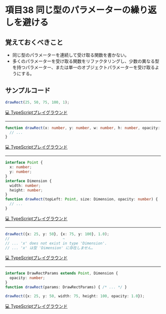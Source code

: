 # 項目38  同じ型のパラメーターの繰り返しを避ける

## 覚えておくべきこと

* 同じ型のパラメーターを連続して受け取る関数を書かない。
* 多くのパラメーターを受け取る関数をリファクタリングし、少数の異なる型を持つパラメーター、または単一のオブジェクトパラメーターを受け取るようにする。

## サンプルコード

```ts
drawRect(25, 50, 75, 100, 1);
```

[💻 TypeScriptプレイグラウンド](https://www.typescriptlang.org/ja/play/?ts=5.8.2#code/CYJwhg7gSgpgxgFwBQCYCsAaABGgDNgdkywEZd9SBKAbiA)

----

```ts
function drawRect(x: number, y: number, w: number, h: number, opacity: number) {
  // ...
}
```

[💻 TypeScriptプレイグラウンド](https://www.typescriptlang.org/ja/play/?ts=5.8.2#code/GYVwdgxgLglg9mABAEwE4EMDuAlAptACgA8AuRMEAWwCNdUAaRATzIprsc1atocQAtu7PnAAO6CDCgtyPOgEpEAbwBQiRAHoNiAHR6VAXyA)

----

```ts
interface Point {
  x: number;
  y: number;
}
interface Dimension {
  width: number;
  height: number;
}
function drawRect(topLeft: Point, size: Dimension, opacity: number) {
  // ...
}
```

[💻 TypeScriptプレイグラウンド](https://www.typescriptlang.org/ja/play/?ts=5.8.2#code/JYOwLgpgTgZghgYwgAgAoHtRmQbwFDLIAeAXMiAK4C2ARtANwHICeZltDeAvnltPEmQARYFQggAzsHQhcTAO7AAJmAAWbanSiNCqiMADmqsBo7bueGBRAIw02Uqhx5AJQi2AFGHQAHADIQMCZomOAANMhSAF4QZCJikvYRvojAYKzkmtAAlHKEAPT5yAB0pdxAA)

----

```ts
drawRect({x: 25, y: 50}, {x: 75, y: 100}, 1.0);
//                        ~
// ... 'x' does not exist in type 'Dimension'.
// ... 'x' は型 'Dimension' に存在しません。
```

[💻 TypeScriptプレイグラウンド](https://www.typescriptlang.org/ja/play/?ts=5.8.2#code/CYJwhg7gSgpgxgFwBQG8AeAuABAJgKwA0WAntngAwC+R62A7ISdgIzlVHMB05AlANwAoAPRCsY8RMlTxAP2GjOirAHI0yrMAD2MAM5YAdpoRYYaAJY7jZ-VgTEADjBUARMwFsY+nWc37lneSxFThU1LEB7BkBo9Rd3T29fdUBrBkANbUAKdUB1BkA-BkBtBkBkhkAgBiA)

----

```ts
interface DrawRectParams extends Point, Dimension {
  opacity: number;
}
function drawRect(params: DrawRectParams) { /* ... */ }

drawRect({x: 25, y: 50, width: 75, height: 100, opacity: 1.0});
```

[💻 TypeScriptプレイグラウンド](https://www.typescriptlang.org/ja/play/?ts=5.8.2#code/JYOwLgpgTgZghgYwgAgCJTgdwEoQWABTgwFsBnZCAD0hABMKCB7UMAGjWBIhDOCZDIA3gChkyJgAdEwMAE8AXMhABXEgCNoAbhEBfETBUh8-QXQw48YABTTSZJeiy58RewEphyAPQAqZAB0Qci+3sj6IubOVtZCVEoATACsHIrISQAMHJjAdGAAFkoA7CnI+RDAAOb5YEoAjBlZEtIIsml1ARm67lpAA)
